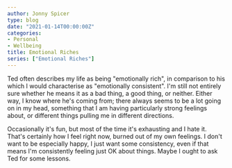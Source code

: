 ```yaml
---
author: Jonny Spicer
type: blog
date: "2021-01-14T00:00:00Z"
categories:
- Personal
- Wellbeing
title: Emotional Riches
series: ["Emotional Riches"]
---
```

Ted often describes my life as being "emotionally rich", in comparison to his which I would characterise as "emotionally consistent". I'm still not entirely sure whether he means it
as a bad thing, a good thing, or neither. Either way, I know where he's coming from; there always seems to be a lot going on in my head, something that I am having particularly strong
feelings about, or different things pulling me in different directions.

Occasionally it's fun, but most of the time it's exhausting and I hate it. That's certainly how I feel right now, burned out of my own feelings. I don't want to be especially happy,
I just want some consistency, even if that means I'm consistently feeling just OK about things. Maybe I ought to ask Ted for some lessons.
